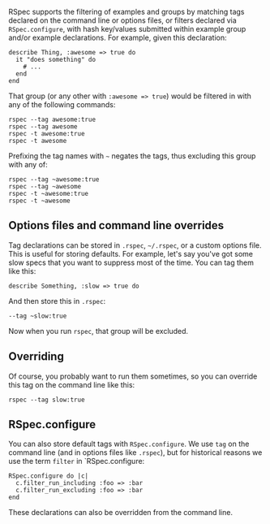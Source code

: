 RSpec supports the filtering of examples and groups by matching tags declared on
the command line or options files, or filters declared via
`RSpec.configure`, with hash key/values submitted within example group
and/or example declarations. For example, given this declaration:

    describe Thing, :awesome => true do
      it "does something" do
        # ...
      end
    end

That group (or any other with `:awesome => true`) would be filtered in
with any of the following commands:

    rspec --tag awesome:true
    rspec --tag awesome
    rspec -t awesome:true
    rspec -t awesome

Prefixing the tag names with `~` negates the tags, thus excluding this
group with any of:

    rspec --tag ~awesome:true
    rspec --tag ~awesome
    rspec -t ~awesome:true
    rspec -t ~awesome

## Options files and command line overrides

Tag declarations can be stored in `.rspec`, `~/.rspec`, or a custom
options file. This is useful for storing defaults. For example, let's
say you've got some slow specs that you want to suppress most of the
time. You can tag them like this:

    describe Something, :slow => true do

And then store this in `.rspec`:

    --tag ~slow:true

Now when you run `rspec`, that group will be excluded.

## Overriding

Of course, you probably want to run them sometimes, so you can override
this tag on the command line like this:

    rspec --tag slow:true

## RSpec.configure

You can also store default tags with `RSpec.configure`. We use `tag` on
the command line (and in options files like `.rspec`), but for historical
reasons we use the term `filter` in `RSpec.configure:

    RSpec.configure do |c|
      c.filter_run_including :foo => :bar
      c.filter_run_excluding :foo => :bar
    end

These declarations can also be overridden from the command line.
